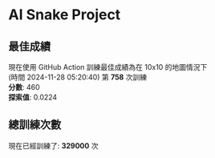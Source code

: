 
# AI Snake Project

## **最佳成績**
現在使用 GitHub Action 訓練最佳成績為在 10x10 的地圖情況下  
(時間 2024-11-28 05:20:40) 第 **758** 次訓練  
**分數**: 460  
**探索值**: 0.0224

## 總訓練次數
現在已經訓練了: **329000** 次

